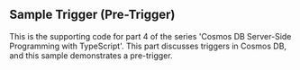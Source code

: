 ## Sample Trigger (Pre-Trigger)

This is the supporting code for part 4 of the series 'Cosmos DB Server-Side Programming with TypeScript'. This part discusses triggers in Cosmos DB, and this sample demonstrates a pre-trigger.
